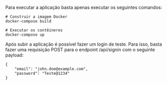 Para executar a aplicação basta apenas executar os seguintes comandos:
```
# Construir a imagem Docker
docker-compose build

# Executar os contêineres
docker-compose up
```

Após subir a aplicação é possível fazer um login de teste. Para isso, basta fazer uma requisição POST para o endpoint /api/signin com o seguinte payload:
```
{
	"email": "john.doe@example.com",
	"password": "Teste@1234"
}
```